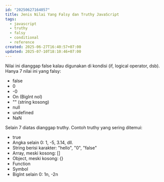 ```yaml
---
id: "20250627164057"
title: Jenis Nilai Yang Falsy dan Truthy JavaScript
tags:
  - javascript
  - truthy
  - falsy
  - conditional
  - reference
created: 2025-06-27T16:40:57+07:00
updated: 2025-07-10T18:10:46+07:00
---
```


Nilai ini dianggap false kalau digunakan di kondisi (if, logical operator, dsb). Hanya 7 nilai ini yang falsy:

- false
- 0
- -0
- On (BigInt nol)
- "" (string kosong)
- null
- undefined
- NaN

Selain 7 diatas dianggap truthy.
Contoh truthy yang sering ditemui:

- true
- Angka selain 0: 1, -5, 3.14, dll.
- String berisi karakter: "hello", "0", "false"
- Array, meski kosong: []
- Object, meski kosong: {}
- Function
- Symbol
- BigInt selain 0: 1n, -2n
